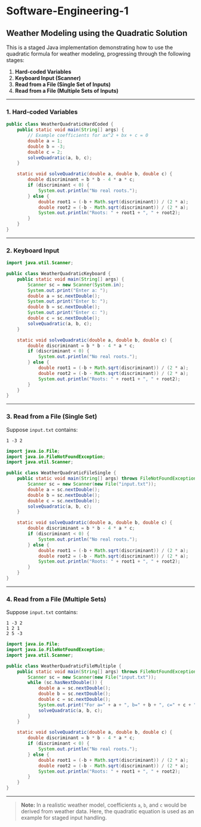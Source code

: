 # Software-Engineering-1

## Weather Modeling using the Quadratic Solution

This is a staged Java implementation demonstrating how to use the quadratic formula for weather modeling, progressing through the following stages:

1. **Hard-coded Variables**
2. **Keyboard Input (Scanner)**
3. **Read from a File (Single Set of Inputs)**
4. **Read from a File (Multiple Sets of Inputs)**

---

### 1. Hard-coded Variables

```java
public class WeatherQuadraticHardCoded {
    public static void main(String[] args) {
        // Example coefficients for ax^2 + bx + c = 0
        double a = 1;
        double b = -3;
        double c = 2;
        solveQuadratic(a, b, c);
    }

    static void solveQuadratic(double a, double b, double c) {
        double discriminant = b * b - 4 * a * c;
        if (discriminant < 0) {
            System.out.println("No real roots.");
        } else {
            double root1 = (-b + Math.sqrt(discriminant)) / (2 * a);
            double root2 = (-b - Math.sqrt(discriminant)) / (2 * a);
            System.out.println("Roots: " + root1 + ", " + root2);
        }
    }
}
```

---

### 2. Keyboard Input

```java
import java.util.Scanner;

public class WeatherQuadraticKeyboard {
    public static void main(String[] args) {
        Scanner sc = new Scanner(System.in);
        System.out.print("Enter a: ");
        double a = sc.nextDouble();
        System.out.print("Enter b: ");
        double b = sc.nextDouble();
        System.out.print("Enter c: ");
        double c = sc.nextDouble();
        solveQuadratic(a, b, c);
    }

    static void solveQuadratic(double a, double b, double c) {
        double discriminant = b * b - 4 * a * c;
        if (discriminant < 0) {
            System.out.println("No real roots.");
        } else {
            double root1 = (-b + Math.sqrt(discriminant)) / (2 * a);
            double root2 = (-b - Math.sqrt(discriminant)) / (2 * a);
            System.out.println("Roots: " + root1 + ", " + root2);
        }
    }
}
```

---

### 3. Read from a File (Single Set)

Suppose `input.txt` contains:
```
1 -3 2
```

```java
import java.io.File;
import java.io.FileNotFoundException;
import java.util.Scanner;

public class WeatherQuadraticFileSingle {
    public static void main(String[] args) throws FileNotFoundException {
        Scanner sc = new Scanner(new File("input.txt"));
        double a = sc.nextDouble();
        double b = sc.nextDouble();
        double c = sc.nextDouble();
        solveQuadratic(a, b, c);
    }

    static void solveQuadratic(double a, double b, double c) {
        double discriminant = b * b - 4 * a * c;
        if (discriminant < 0) {
            System.out.println("No real roots.");
        } else {
            double root1 = (-b + Math.sqrt(discriminant)) / (2 * a);
            double root2 = (-b - Math.sqrt(discriminant)) / (2 * a);
            System.out.println("Roots: " + root1 + ", " + root2);
        }
    }
}
```

---

### 4. Read from a File (Multiple Sets)

Suppose `input.txt` contains:
```
1 -3 2
1 2 1
2 5 -3
```

```java
import java.io.File;
import java.io.FileNotFoundException;
import java.util.Scanner;

public class WeatherQuadraticFileMultiple {
    public static void main(String[] args) throws FileNotFoundException {
        Scanner sc = new Scanner(new File("input.txt"));
        while (sc.hasNextDouble()) {
            double a = sc.nextDouble();
            double b = sc.nextDouble();
            double c = sc.nextDouble();
            System.out.print("For a=" + a + ", b=" + b + ", c=" + c + ": ");
            solveQuadratic(a, b, c);
        }
    }

    static void solveQuadratic(double a, double b, double c) {
        double discriminant = b * b - 4 * a * c;
        if (discriminant < 0) {
            System.out.println("No real roots.");
        } else {
            double root1 = (-b + Math.sqrt(discriminant)) / (2 * a);
            double root2 = (-b - Math.sqrt(discriminant)) / (2 * a);
            System.out.println("Roots: " + root1 + ", " + root2);
        }
    }
}
```

---

> **Note:** In a realistic weather model, coefficients `a`, `b`, and `c` would be derived from weather data. Here, the quadratic equation is used as an example for staged input handling.
> 
